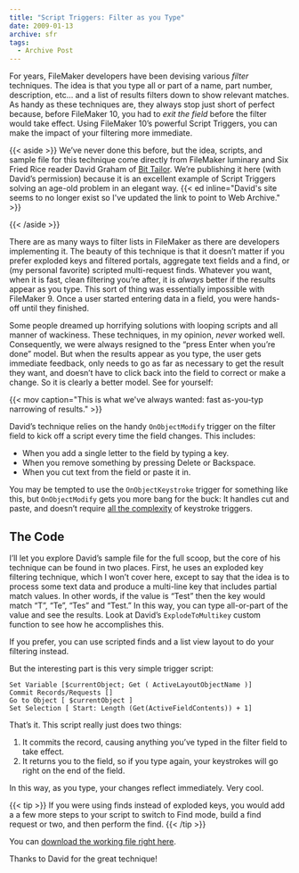 ```yaml
---
title: "Script Triggers: Filter as you Type"
date: 2009-01-13
archive: sfr
tags: 
  - Archive Post
---
```


For years, FileMaker developers have been devising various *filter* techniques. The idea is that you type all or part of a name, part number, description, etc… and a list of results filters down to show relevant matches. As handy as these techniques are, they always stop just short of perfect because, before FileMaker 10, you had to *exit the field* before the filter would take effect. Using FileMaker 10’s powerful Script Triggers, you can make the impact of your filtering more immediate.

{{< aside >}}
We’ve never done this before, but the idea, scripts, and sample file for this technique come directly from FileMaker luminary and Six Fried Rice reader David Graham of [Bit Tailor][bit]. We’re publishing it here (with David’s permission) because it is an excellent example of Script Triggers solving an age-old problem in an elegant way. {{< ed inline="David's site seems to no longer exist so I've updated the link to point to Web Archive." >}}

[bit]: https://web.archive.org/web/20090502215236/http://www.bittailor.com/
{{< /aside >}}

There are as many ways to filter lists in FileMaker as there are developers implementing it. The beauty of this technique is that it doesn’t matter if you prefer exploded keys and filtered portals, aggregate text fields and a find, or (my personal favorite) scripted multi-request finds. Whatever you want, when it is fast, clean filtering you’re after, it is *always* better if the results appear as you type. This sort of thing was essentially impossible with FileMaker 9. Once a user started entering data in a field, you were hands-off until they finished.

Some people dreamed up horrifying solutions with looping scripts and all manner of wackiness. These techniques, in my opinion, *never* worked well. Consequently, we were always resigned to the “press Enter when you’re done” model. But when the results appear as you type, the user gets immediate feedback, only needs to go as far as necessary to get the result they want, and doesn’t have to click back into the field to correct or make a change. So it is clearly a better model. See for yourself:

{{< mov caption="This is what we've always wanted: fast as-you-typ narrowing of results." >}}

David’s technique relies on the handy `OnObjectModify` trigger on the filter field to kick off a script every time the field changes. This includes:

* When you add a single letter to the field by typing a key.
* When you remove something by pressing Delete or Backspace.
* When you cut text from the field or paste it in.

You may be tempted to use the `OnObjectKeystroke` trigger for something like this, but `OnObjectModify` gets you more bang for the buck: It handles cut and paste, and doesn’t require [all the complexity][key] of keystroke triggers.

[key]: http://sixfriedrice.com/wp/script-triggers-using-the-keystroke-trigger/

## The Code

I’ll let you explore David’s sample file for the full scoop, but the core of his technique can be found in two places. First, he uses an exploded key filtering technique, which I won’t cover here, except to say that the idea is to process some text data and produce a multi-line key that includes partial match values. In other words, if the value is “Test” then the key would match “T”, “Te”, “Tes” and “Test.” In this way, you can type all-or-part of the value and see the results. Look at David’s `ExplodeToMultikey` custom function to see how he accomplishes this.

If you prefer, you can use scripted finds and a list view layout to do your filtering instead.

But the interesting part is this very simple trigger script:

```
Set Variable [$currentObject; Get ( ActiveLayoutObjectName )]
Commit Records/Requests []
Go to Object [ $currentObject ]
Set Selection [ Start: Length (Get(ActiveFieldContents)) + 1]
```

That’s it. This script really just does two things:

1. It commits the record, causing anything you’ve typed in the filter field to take effect.
2. It returns you to the field, so if you type again, your keystrokes will go right on the end of the field.

In this way, as you type, your changes reflect immediately. Very cool.

{{< tip >}}
If you were using finds instead of exploded keys, you would add a a few more steps to your script to switch to Find mode, build a find request or two, and then perform the find.
{{< /tip >}}

You can [download the working file right here](spotlight-filter.fp7.zip).

Thanks to David for the great technique!
